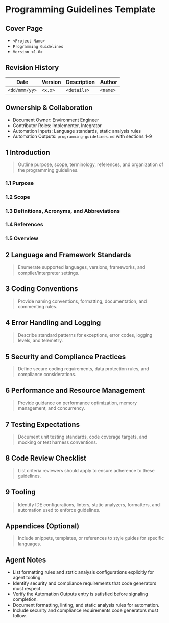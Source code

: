 # Programming Guidelines Template

## Cover Page
- `<Project Name>`
- `Programming Guidelines`
- `Version <1.0>`

## Revision History

| Date | Version | Description | Author |
| --- | --- | --- | --- |
| `<dd/mmm/yy>` | `<x.x>` | `<details>` | `<name>` |

## Ownership & Collaboration
- Document Owner: Environment Engineer
- Contributor Roles: Implementer, Integrator
- Automation Inputs: Language standards, static analysis rules
- Automation Outputs: `programming-guidelines.md` with sections 1–9

## 1 Introduction
> Outline purpose, scope, terminology, references, and organization of the programming guidelines.

### 1.1 Purpose
### 1.2 Scope
### 1.3 Definitions, Acronyms, and Abbreviations
### 1.4 References
### 1.5 Overview

## 2 Language and Framework Standards
> Enumerate supported languages, versions, frameworks, and compiler/interpreter settings.

## 3 Coding Conventions
> Provide naming conventions, formatting, documentation, and commenting rules.

## 4 Error Handling and Logging
> Describe standard patterns for exceptions, error codes, logging levels, and telemetry.

## 5 Security and Compliance Practices
> Define secure coding requirements, data protection rules, and compliance considerations.

## 6 Performance and Resource Management
> Provide guidance on performance optimization, memory management, and concurrency.

## 7 Testing Expectations
> Document unit testing standards, code coverage targets, and mocking or test harness conventions.

## 8 Code Review Checklist
> List criteria reviewers should apply to ensure adherence to these guidelines.

## 9 Tooling
> Identify IDE configurations, linters, static analyzers, formatters, and automation used to enforce guidelines.

## Appendices (Optional)
> Include snippets, templates, or references to style guides for specific languages.

## Agent Notes
- List formatting rules and static analysis configurations explicitly for agent tooling.
- Identify security and compliance requirements that code generators must respect.
- Verify the Automation Outputs entry is satisfied before signaling completion.
- Document formatting, linting, and static analysis rules for automation.
- Include security and compliance requirements code generators must follow.
